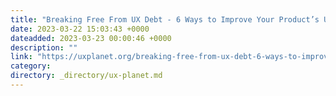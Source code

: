 ```yaml
---
title: "Breaking Free From UX Debt - 6 Ways to Improve Your Product’s User Experience Now"
date: 2023-03-22 15:03:43 +0000
dateadded: 2023-03-23 00:00:46 +0000
description: ""
link: "https://uxplanet.org/breaking-free-from-ux-debt-6-ways-to-improve-your-products-user-experience-now-2bcfb14dffa8?source=rss----819cc2aaeee0---4"
category:
directory: _directory/ux-planet.md
---
```

